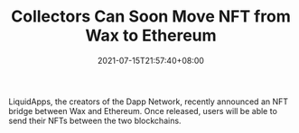 ﻿---
title: "Collectors Can Soon Move NFT from Wax to Ethereum"
date: 2021-07-15T21:57:40+08:00
lastmod: 2021-07-15T16:45:40+08:00
draft: false
authors: ["Kara"]
description: "LiquidApps, the creators of the Dapp Network, recently announced an NFT bridge between Wax and Ethereum. Once released, users will be able to send their NFTs between the two blockchains."
featuredImage: "collectors-can-soon-move-nft-from-wax-to-ethereum.png"
tags: ["Virtual World","Play to Earn"]
categories: ["news"]
news: ["Virtual World"]
weight: 
lightgallery: true
pinned: false
recommend: false
recommend1: false
---

LiquidApps, the creators of the Dapp Network, recently announced an NFT bridge between Wax and Ethereum. Once released, users will be able to send their NFTs between the two blockchains.

<!--more-->

